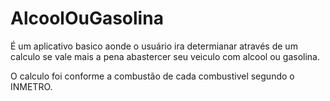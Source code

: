 # AlcoolOuGasolina
É um aplicativo basico aonde o usuário ira determianar através de um calculo se vale mais a pena abastercer seu veiculo com alcool ou gasolina.

O calculo foi conforme a combustão de cada combustivel segundo o INMETRO.
